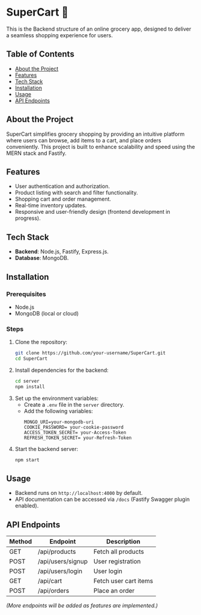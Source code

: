 # SuperCart 🛒  
This is the Backend structure of an online grocery app, designed to deliver a seamless shopping experience for users.

## Table of Contents  
- [About the Project](#about-the-project)  
- [Features](#features)  
- [Tech Stack](#tech-stack)  
- [Installation](#installation)  
- [Usage](#usage)  
- [API Endpoints](#api-endpoints)    
 
  

## About the Project  
SuperCart simplifies grocery shopping by providing an intuitive platform where users can browse, add items to a cart, and place orders conveniently. This project is built to enhance scalability and speed using the MERN stack and Fastify.

## Features  
- User authentication and authorization.  
- Product listing with search and filter functionality.  
- Shopping cart and order management.  
- Real-time inventory updates.  
- Responsive and user-friendly design (frontend development in progress).  

## Tech Stack    
- **Backend**: Node.js, Fastify, Express.js.  
- **Database**: MongoDB.    

## Installation  

### Prerequisites  
- Node.js   
- MongoDB (local or cloud)  

### Steps  
1. Clone the repository:  
   ```bash  
   git clone https://github.com/your-username/SuperCart.git  
   cd SuperCart  
   ```  
2. Install dependencies for the backend:  
   ```bash  
   cd server  
   npm install  
   ```  
3. Set up the environment variables:  
   - Create a `.env` file in the `server` directory.  
   - Add the following variables:  
     ```env  
     MONGO_URI=your-mongodb-uri  
     COOKIE_PASSWORD= your-cookie-password
     ACCESS_TOKEN_SECRET= your-Access-Token
     REFRESH_TOKEN_SECRET= your-Refresh-Token
     ```  
4. Start the backend server:  
   ```bash  
   npm start  
   ```    

## Usage  
- Backend runs on `http://localhost:4000` by default.  
- API documentation can be accessed via `/docs` (Fastify Swagger plugin enabled).

## API Endpoints  
| Method | Endpoint          | Description                |  
|--------|-------------------|----------------------------|  
| GET    | /api/products     | Fetch all products         |  
| POST   | /api/users/signup | User registration          |  
| POST   | /api/users/login  | User login                 |  
| GET    | /api/cart         | Fetch user cart items      |  
| POST   | /api/orders       | Place an order             |  

_(More endpoints will be added as features are implemented.)_   

 

